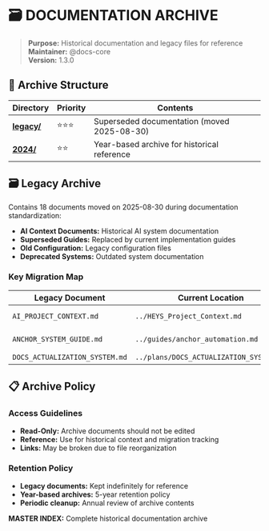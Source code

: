 # 🗃️ DOCUMENTATION ARCHIVE

> **Purpose:** Historical documentation and legacy files for reference  
> **Maintainer:** @docs-core  
> **Version:** 1.3.0

## 📁 Archive Structure

| Directory              | Priority | Contents                                    |
| ---------------------- | -------- | ------------------------------------------- |
| **[legacy/](legacy/)** | ⭐⭐⭐   | Superseded documentation (moved 2025-08-30) |
| **[2024/](2024/)**     | ⭐⭐     | Year-based archive for historical reference |

## 🗃️ Legacy Archive

Contains 18 documents moved on 2025-08-30 during documentation standardization:

- **AI Context Documents:** Historical AI system documentation
- **Superseded Guides:** Replaced by current implementation guides
- **Old Configuration:** Legacy configuration files
- **Deprecated Systems:** Outdated system documentation

### Key Migration Map

| Legacy Document                | Current Location                        | Status       |
| ------------------------------ | --------------------------------------- | ------------ |
| `AI_PROJECT_CONTEXT.md`        | `../HEYS_Project_Context.md`            | ✅ Migrated  |
| `ANCHOR_SYSTEM_GUIDE.md`       | `../guides/anchor_automation.md`        | ✅ Rewritten |
| `DOCS_ACTUALIZATION_SYSTEM.md` | `../plans/DOCS_ACTUALIZATION_SYSTEM.md` | ✅ Moved     |

## 📋 Archive Policy

### Access Guidelines

- **Read-Only:** Archive documents should not be edited
- **Reference:** Use for historical context and migration tracking
- **Links:** May be broken due to file reorganization

### Retention Policy

- **Legacy documents:** Kept indefinitely for reference
- **Year-based archives:** 5-year retention policy
- **Periodic cleanup:** Annual review of archive contents

<!-- ANCHOR_ARCHIVE_MASTER -->

**MASTER INDEX:** Complete historical documentation archive
